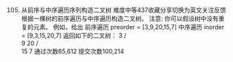 105. 从前序与中序遍历序列构造二叉树
难度中等437收藏分享切换为英文关注反馈
根据一棵树的前序遍历与中序遍历构造二叉树。
注意:
你可以假设树中没有重复的元素。
例如，给出
前序遍历 preorder = [3,9,20,15,7]
中序遍历 inorder = [9,3,15,20,7]
返回如下的二叉树：
    3
   / \
  9  20
    /  \
   15   7
通过次数65,612
提交次数100,214